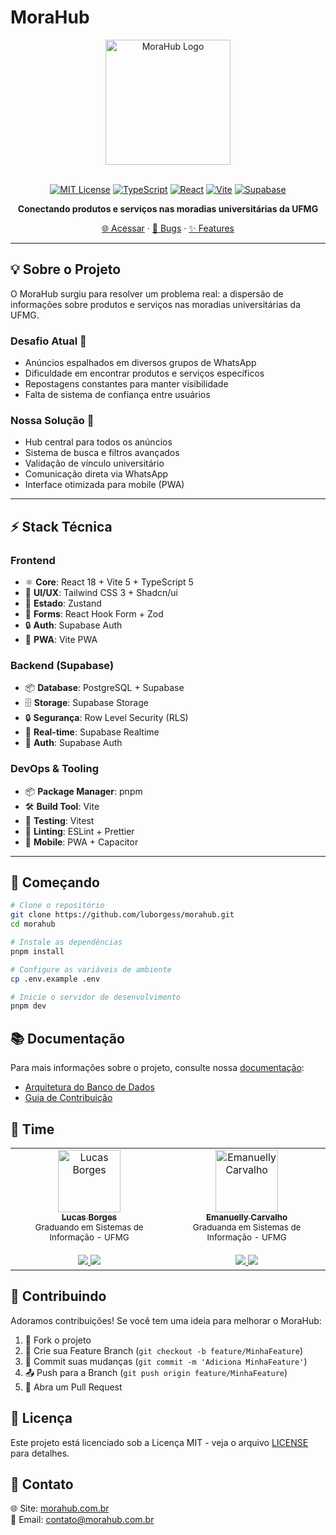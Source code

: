 # MoraHub

<div align="center">

<img src="https://imgur.com/dR0HLjC.jpg" alt="MoraHub Logo" width="200" height="50" style="max-width: 100%; height: auto;" />
<br></br>

[![MIT License](https://img.shields.io/badge/License-MIT-green.svg)](https://choosealicense.com/licenses/mit/)
[![TypeScript](https://img.shields.io/badge/TypeScript_5.3-007ACC?logo=typescript&logoColor=white)](https://www.typescriptlang.org/)
[![React](https://img.shields.io/badge/React_18.2-61DAFB?logo=react&logoColor=black)](https://reactjs.org/)
[![Vite](https://img.shields.io/badge/Vite_5.0-646CFF?logo=vite&logoColor=white)](https://vitejs.dev/)
[![Supabase](https://img.shields.io/badge/Supabase-3ECF8E?logo=supabase&logoColor=white)](https://supabase.com/)

**Conectando produtos e serviços nas moradias universitárias da UFMG**

[🌐 Acessar](https://morahub.com.br) · [🐛 Bugs](https://github.com/luborgess/morahub/issues) · [✨ Features](https://github.com/luborgess/morahub/issues)

</div>

---

## 💡 Sobre o Projeto

O MoraHub surgiu para resolver um problema real: a dispersão de informações sobre produtos e serviços nas moradias universitárias da UFMG.

### Desafio Atual 🎯
- Anúncios espalhados em diversos grupos de WhatsApp
- Dificuldade em encontrar produtos e serviços específicos
- Repostagens constantes para manter visibilidade
- Falta de sistema de confiança entre usuários

### Nossa Solução 🚀
- Hub central para todos os anúncios
- Sistema de busca e filtros avançados
- Validação de vínculo universitário 
- Comunicação direta via WhatsApp
- Interface otimizada para mobile (PWA)

---

## ⚡ Stack Técnica

### Frontend
- ⚛️ **Core**: React 18 + Vite 5 + TypeScript 5
- 🎨 **UI/UX**: Tailwind CSS 3 + Shadcn/ui
- 🔄 **Estado**: Zustand
- 📝 **Forms**: React Hook Form + Zod
- 🔒 **Auth**: Supabase Auth
- 📱 **PWA**: Vite PWA

### Backend (Supabase)
- 📦 **Database**: PostgreSQL + Supabase
- 🗄️ **Storage**: Supabase Storage
- 🔒 **Segurança**: Row Level Security (RLS)
- 🔄 **Real-time**: Supabase Realtime
- 🔑 **Auth**: Supabase Auth

### DevOps & Tooling
- 📦 **Package Manager**: pnpm
- 🛠️ **Build Tool**: Vite
- 🧪 **Testing**: Vitest
- 📝 **Linting**: ESLint + Prettier
- 📱 **Mobile**: PWA + Capacitor

---

## 🚀 Começando

```bash
# Clone o repositório
git clone https://github.com/luborgess/morahub.git
cd morahub

# Instale as dependências
pnpm install

# Configure as variáveis de ambiente
cp .env.example .env

# Inicie o servidor de desenvolvimento
pnpm dev
```

## 📚 Documentação

Para mais informações sobre o projeto, consulte nossa [documentação](docs/):

- [Arquitetura do Banco de Dados](docs/database-archtecture.md)
- [Guia de Contribuição](docs/CONTRIBUTING.md)

## 👥 Time

<table>
  <tr>
    <td align="center">
      <a href="https://www.linkedin.com/in/lucasfabriciob">
        <img src="https://github.com/luborgess.png" width="100px;" alt="Lucas Borges"/>
        <br />
        <sub><b>Lucas Borges</b></sub>
      </a>
      <br />
      <sub>Graduando em Sistemas de Informação - UFMG</sub>
      <br /> <br />
      <a href="https://github.com/luborgess">
        <img src="https://img.shields.io/badge/GitHub-100000?style=for-the-badge&logo=github&logoColor=white" />
      </a>
      <a href="https://www.linkedin.com/in/lucasfabriciob">
        <img src="https://img.shields.io/badge/LinkedIn-0077B5?style=for-the-badge&logo=linkedin&logoColor=white" />
      </a>
    </td>
    <td align="center">
      <a href="https://www.linkedin.com/in/emanuelly-carvalho/">
        <img src="https://github.com/emanuellycarvalho.png" width="100px;" alt="Emanuelly Carvalho"/>
        <br />
        <sub><b>Emanuelly Carvalho</b></sub>
      </a>
      <br />
      <sub>Graduanda em Sistemas de Informação - UFMG</sub>
      <br /> <br />
      <a href="https://github.com/emanuellycarvalho">
        <img src="https://img.shields.io/badge/GitHub-100000?style=for-the-badge&logo=github&logoColor=white" />
      </a>
      <a href="https://www.linkedin.com/in/emanuelly-carvalho/">
        <img src="https://img.shields.io/badge/LinkedIn-0077B5?style=for-the-badge&logo=linkedin&logoColor=white" />
      </a>
    </td>
  </tr>
</table>

## 🤝 Contribuindo

Adoramos contribuições! Se você tem uma ideia para melhorar o MoraHub:

1. 🍴 Fork o projeto
2. 🔨 Crie sua Feature Branch (`git checkout -b feature/MinhaFeature`)
3. 💾 Commit suas mudanças (`git commit -m 'Adiciona MinhaFeature'`)
4. 📤 Push para a Branch (`git push origin feature/MinhaFeature`)
5. 🔀 Abra um Pull Request

## 📄 Licença

Este projeto está licenciado sob a Licença MIT - veja o arquivo [LICENSE](LICENSE) para detalhes.

## 📱 Contato

🌐 Site: [morahub.com.br](https://morahub.com.br)  
📧 Email: [contato@morahub.com.br](mailto:contato@morahub.com.br)